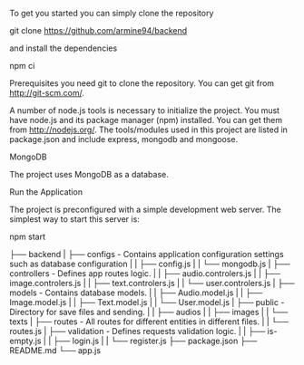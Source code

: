To get you started you can simply clone the repository

git clone https://github.com/armine94/backend

and install the dependencies

npm ci

Prerequisites
you need git to clone the repository. You can get git from http://git-scm.com/.

A number of node.js tools is necessary to initialize the project. You must have node.js and its package manager (npm) installed. You can get them from http://nodejs.org/. The tools/modules used in this project are listed in package.json and include express, mongodb and mongoose.

MongoDB

The project uses MongoDB as a database.

Run the Application

The project is preconfigured with a simple development web server. The simplest way to start this server is:

npm start

├── backend
|  ├── configs -  Contains application configuration settings such as database configuration
|  |  ├──  config.js
|  |  └──  mongodb.js
|  ├── controllers - Defines app routes logic.
|  |  ├──  audio.controlers.js
|  |  ├──  image.controlers.js
|  |  ├──  text.controlers.js
|  |  └──  user.controlers.js
|  ├── models - Contains database models.
|  |  ├──  Audio.model.js
|  |  ├──  Image.model.js
|  |  ├──  Text.model.js
|  |  └──  User.model.js
|  ├── public - Directory for save  files and sending.
|  |  ├──  audios
|  |  ├──  images
|  |  └──  texts
|  ├── routes - All routes for different entities in different files.
|  |  └──  routes.js
|  ├── validation - Defines requests validation logic.
|  |  ├──  is-empty.js
|  |  ├──  login.js
|  |  └──  register.js
├── package.json
├── README.md
└── app.js


